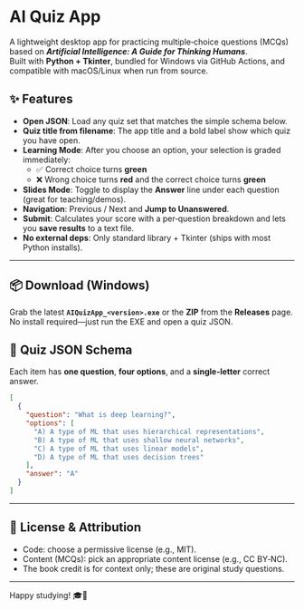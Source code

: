 # AI Quiz App

A lightweight desktop app for practicing multiple‑choice questions (MCQs) based on **_Artificial Intelligence: A Guide for Thinking Humans_**.  
Built with **Python + Tkinter**, bundled for Windows via GitHub Actions, and compatible with macOS/Linux when run from source.


## ✨ Features

- **Open JSON**: Load any quiz set that matches the simple schema below.
- **Quiz title from filename**: The app title and a bold label show which quiz you have open.
- **Learning Mode**: After you choose an option, your selection is graded immediately:  
  - ✅ Correct choice turns **green**  
  - ❌ Wrong choice turns **red** and the correct choice turns **green**
- **Slides Mode**: Toggle to display the **Answer** line under each question (great for teaching/demos).
- **Navigation**: Previous / Next and **Jump to Unanswered**.
- **Submit**: Calculates your score with a per‑question breakdown and lets you **save results** to a text file.
- **No external deps**: Only standard library + Tkinter (ships with most Python installs).

---

## 📦 Download (Windows)

Grab the latest **`AIQuizApp_<version>.exe`** or the **ZIP** from the **Releases** page.  
No install required—just run the EXE and open a quiz JSON.



## 📄 Quiz JSON Schema

Each item has **one question**, **four options**, and a **single-letter** correct answer.

```json
[
  {
    "question": "What is deep learning?",
    "options": [
      "A) A type of ML that uses hierarchical representations",
      "B) A type of ML that uses shallow neural networks",
      "C) A type of ML that uses linear models",
      "D) A type of ML that uses decision trees"
    ],
    "answer": "A"
  }
]
```

---

## 📜 License & Attribution

- Code: choose a permissive license (e.g., MIT).  
- Content (MCQs): pick an appropriate content license (e.g., CC BY‑NC).  
- The book credit is for context only; these are original study questions.

---



Happy studying! 🎓🤖
